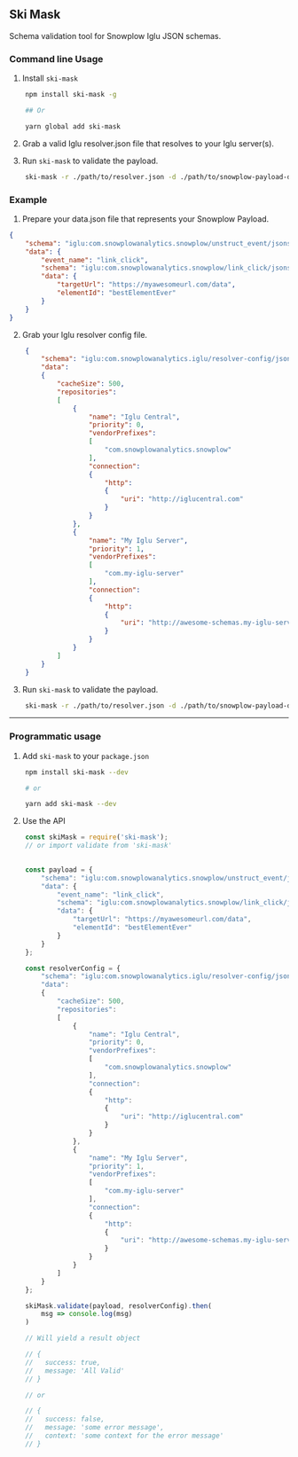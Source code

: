 ## Ski Mask

Schema validation tool for Snowplow Iglu JSON schemas.


### Command line Usage

1. Install `ski-mask`
```sh
	npm install ski-mask -g

	## Or

	yarn global add ski-mask
```

2. Grab a valid Iglu resolver.json file that resolves to your Iglu server(s).

3. Run `ski-mask` to validate the payload.

```sh
	ski-mask -r ./path/to/resolver.json -d ./path/to/snowplow-payload-data.json
```

### Example

1. Prepare your data.json file that represents your Snowplow Payload.

```json
{
	"schema": "iglu:com.snowplowanalytics.snowplow/unstruct_event/jsonschema/1-0-0",
	"data": {
		"event_name": "link_click",
		"schema": "iglu:com.snowplowanalytics.snowplow/link_click/jsonschema/1-0-0",
		"data": {
			"targetUrl": "https://myawesomeurl.com/data",
			"elementId": "bestElementEver"
		}
	}
}
```

2. Grab your Iglu resolver config file.

```json
	{
		"schema": "iglu:com.snowplowanalytics.iglu/resolver-config/jsonschema/1-0-0",
		"data":
		{
			"cacheSize": 500,
			"repositories":
			[
				{
					"name": "Iglu Central",
					"priority": 0,
					"vendorPrefixes":
					[
						"com.snowplowanalytics.snowplow"
					],
					"connection":
					{
						"http":
						{
							"uri": "http://iglucentral.com"
						}
					}
				},
				{
					"name": "My Iglu Server",
					"priority": 1,
					"vendorPrefixes":
					[
						"com.my-iglu-server"
					],
					"connection":
					{
						"http":
						{
							"uri": "http://awesome-schemas.my-iglu-server.com"
						}
					}
				}
			]
		}
	}
```

3. Run `ski-mask` to validate the payload.

```sh
	ski-mask -r ./path/to/resolver.json -d ./path/to/snowplow-payload-data.json
```

___

### Programmatic usage

1. Add `ski-mask` to your `package.json`

```sh
	npm install ski-mask --dev

	# or

	yarn add ski-mask --dev
```

2. Use the API

```javascript
	const skiMask = require('ski-mask');
	// or import validate from 'ski-mask'
	

	const payload = {
		"schema": "iglu:com.snowplowanalytics.snowplow/unstruct_event/jsonschema/1-0-0",
		"data": {
			"event_name": "link_click",
			"schema": "iglu:com.snowplowanalytics.snowplow/link_click/jsonschema/1-0-0",
			"data": {
				"targetUrl": "https://myawesomeurl.com/data",
				"elementId": "bestElementEver"
			}
		}
	};

	const resolverConfig = {
		"schema": "iglu:com.snowplowanalytics.iglu/resolver-config/jsonschema/1-0-0",
		"data":
		{
			"cacheSize": 500,
			"repositories":
			[
				{
					"name": "Iglu Central",
					"priority": 0,
					"vendorPrefixes":
					[
						"com.snowplowanalytics.snowplow"
					],
					"connection":
					{
						"http":
						{
							"uri": "http://iglucentral.com"
						}
					}
				},
				{
					"name": "My Iglu Server",
					"priority": 1,
					"vendorPrefixes":
					[
						"com.my-iglu-server"
					],
					"connection":
					{
						"http":
						{
							"uri": "http://awesome-schemas.my-iglu-server.com"
						}
					}
				}
			]
		}
	};

	skiMask.validate(payload, resolverConfig).then(
		msg => console.log(msg)
	)

	// Will yield a result object

	// {
	//   success: true,
	//   message: 'All Valid'
	// }

	// or

	// {
	//   success: false,
	//   message: 'some error message',
	//   context: 'some context for the error message'
	// }
```
